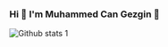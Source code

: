 ### Hi 👋 I'm Muhammed Can Gezgin 👋

 

![Github stats 1](https://github-readme-stats.vercel.app/api?username=Cangezgin1&show_icons=true&theme=gradient)
